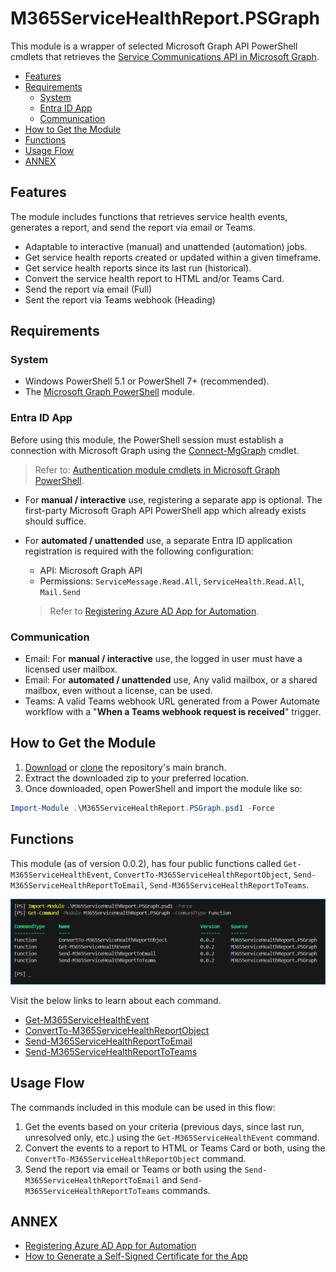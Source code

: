 # M365ServiceHealthReport.PSGraph

This module is a wrapper of selected Microsoft Graph API PowerShell cmdlets that retrieves the [Service Communications API in Microsoft Graph](https://learn.microsoft.com/en-us/graph/api/resources/service-communications-api-overview).

- [Features](#features)
- [Requirements](#requirements)
  - [System](#system)
  - [Entra ID App](#entra-id-app)
  - [Communication](#communication)
- [How to Get the Module](#how-to-get-the-module)
- [Functions](#functions)
- [Usage Flow](#usage-flow)
- [ANNEX](#annex)

## Features

The module includes functions that retrieves service health events, generates a report, and send the report via email or Teams.

- Adaptable to interactive (manual) and unattended (automation) jobs.
- Get service health reports created or updated within a given timeframe.
- Get service health reports since its last run (historical).
- Convert the service health report to HTML and/or Teams Card.
- Send the report via email (Full)
- Sent the report via Teams webhook (Heading)

## Requirements

### System

- Windows PowerShell 5.1 or PowerShell 7+ (recommended).
- The [Microsoft Graph PowerShell](https://learn.microsoft.com/en-us/powershell/microsoftgraph/installation) module.

### Entra ID App

Before using this module, the PowerShell session must establish a connection with Microsoft Graph using the [Connect-MgGraph](https://learn.microsoft.com/en-us/powershell/module/microsoft.graph.authentication/connect-mggraph) cmdlet.

> Refer to: [Authentication module cmdlets in Microsoft Graph PowerShell](https://learn.microsoft.com/en-us/powershell/microsoftgraph/authentication-commands).

- For **manual / interactive** use, registering a separate app is optional. The first-party Microsoft Graph API PowerShell app which already exists should suffice.

- For **automated / unattended** use, a separate Entra ID application registration is required with the following configuration:
  - API: Microsoft Graph API
  - Permissions: `ServiceMessage.Read.All`, `ServiceHealth.Read.All`, `Mail.Send`

  > Refer to [Registering Azure AD App for Automation](resource/docs/ANNEX/register-app/Registering-Azure-AD-App-for-Automation.md).

### Communication

- Email: For **manual / interactive** use, the logged in user must have a licensed user mailbox.
- Email: For **automated / unattended** use, Any valid mailbox, or a shared mailbox, even without a license, can be used.
- Teams: A valid Teams webhook URL generated from a Power Automate workflow with a "**When a Teams webhook request is received**" trigger.

## How to Get the Module

1. [Download](https://github.com/junecastillote/M365ServiceHealthReport.PSGraph/archive/refs/heads/main.zip) or [clone](https://github.com/junecastillote/M365ServiceHealthReport.PSGraph.git) the repository's main branch.
2. Extract the downloaded zip to your preferred location.
3. Once downloaded, open PowerShell and import the module like so:

  ```powershell
  Import-Module .\M365ServiceHealthReport.PSGraph.psd1 -Force
  ```

## Functions

This module (as of version 0.0.2), has four public functions called `Get-M365ServiceHealthEvent`, `ConvertTo-M365ServiceHealthReportObject`, `Send-M365ServiceHealthReportToEmail`, `Send-M365ServiceHealthReportToTeams`.

![Public functions](resource/images/functions.png)

Visit the below links to learn about each command.

- [Get-M365ServiceHealthEvent](resource/docs/Get-M365ServiceHealthEvent/Get-M365ServiceHealthEvent.md)
- [ConvertTo-M365ServiceHealthReportObject](resource/docs/ConvertTo-M365ServiceHealthReportObject/ConvertTo-M365ServiceHealthReportObject.md)
- [Send-M365ServiceHealthReportToEmail](resource/docs/Send-M365ServiceHealthReportToEmail/Send-M365ServiceHealthReportToEmail.md)
- [Send-M365ServiceHealthReportToTeams](resource/docs/Send-M365ServiceHealthReportToTeams/Send-M365ServiceHealthReportToTeams.md)

## Usage Flow

The commands included in this module can be used in this flow:

1. Get the events based on your criteria (previous days, since last run, unresolved only, etc.) using the `Get-M365ServiceHealthEvent` command.
2. Convert the events to a report to HTML or Teams Card or both, using the `ConvertTo-M365ServiceHealthReportObject` command.
3. Send the report via email or Teams or both using the `Send-M365ServiceHealthReportToEmail` and `Send-M365ServiceHealthReportToTeams` commands.

## ANNEX

- [Registering Azure AD App for Automation](resource/docs/annex/register-app/Registering-Azure-AD-App-for-Automation.md)
- [How to Generate a Self-Signed Certificate for the App](resource/docs/ANNEX/new-cert/new-certificate.md)
